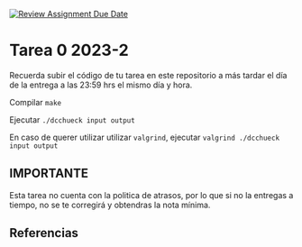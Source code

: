 [![Review Assignment Due Date](https://classroom.github.com/assets/deadline-readme-button-24ddc0f5d75046c5622901739e7c5dd533143b0c8e959d652212380cedb1ea36.svg)](https://classroom.github.com/a/7feYdEVB)
# Tarea 0 2023-2

Recuerda subir el código de tu tarea en este repositorio a más tardar el día de la entrega a las 23:59 hrs el mismo día y hora.

Compilar ```make```

Ejecutar ```./dcchueck input output```

En caso de querer utilizar utilizar ```valgrind```, ejecutar ```valgrind ./dcchueck input output```

## IMPORTANTE

Esta tarea no cuenta con la politica de atrasos, por lo que si no la entregas a tiempo, no se te corregirá y obtendras la nota mínima.

## Referencias
